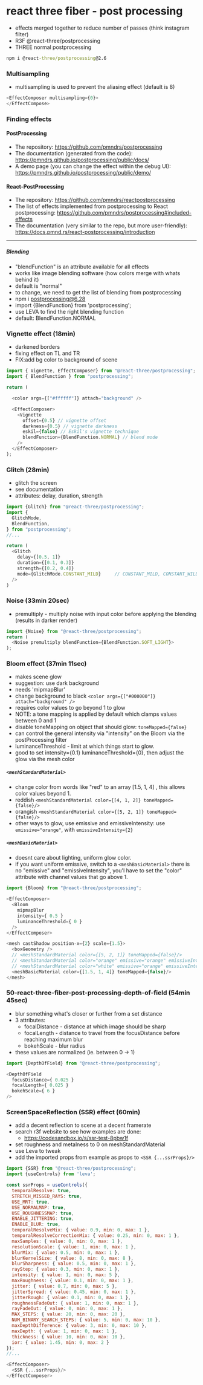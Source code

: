 # react three fiber - post processing

- effects merged together to reduce number of passes (think instagram filter)
- R3F @react-three/postprocessing
- THREE normal postprocessing

```cmd
npm i @react-three/postprocessing@2.6
```

### Multisampling

- multisampling is used to prevent the aliasing effect (default is 8)

```js
<EffectComposer multisampling={0}>
</EffectCompose>
```

### Finding effects

#### PostProcessing

- The repository: https://github.com/pmndrs/postprocessing
- The documentation (generated from the code): https://pmndrs.github.io/postprocessing/public/docs/
- A demo page (you can change the effect within the debug UI): https://pmndrs.github.io/postprocessing/public/demo/

#### React-PostProcessing

- The repository: https://github.com/pmndrs/reactpostprocessing
- The list of effects implemented from postprocessing to React postprocessing: https://github.com/pmndrs/postprocessing#included-effects
- The documentation (very similar to the repo, but more user-friendly): https://docs.pmnd.rs/react-postprocessing/introduction

---

##### Blending
- "blendFunction" is an attribute available for all effects
- works like image blending software (how colors merge with whats behind it)
- default is "normal"
- to change, we need to get the list of blending from postprocessing
- npm i postprocessing@6.28
- import {BlendFunction} from 'postprocessing';
- use LEVA to find the right blending function
- default: BlendFunction.NORMAL

### Vignette effect (18min)

- darkened borders
- fixing effect on TL and TR 
- FIX:add bg color to background of scene

```js
import { Vignette, EffectComposer} from "@react-three/postprocessing";
import { BlendFunction } from "postprocessing";

return (

  <color args={["#ffffff"]} attach="background" />

  <EffectComposer>
    <Vignette
      offset={0.5} // vignette offset
      darkness={0.5} // vignette darkness
      eskil={false} // Eskil's vignette technique
      blendFunction={BlendFunction.NORMAL} // blend mode
    />
  </EffectComposer>
);
```

### Glitch (28min)

- glitch the screen
- see documentation
- attributes: delay, duration, strength 

```js
import {Glitch} from "@react-three/postprocessing";
import {
  GlitchMode,
  BlendFunction,
} from "postprocessing";
//...

return (
  <Glitch
    delay={[0.5, 1]}
    duration={[0.1, 0.3]}
    strength={[0.2, 0.4]}
    mode={GlitchMode.CONSTANT_MILD}     // CONSTANT_MILD, CONSTANT_WILD, CONSTANT_SPORADIC
  />
)
```

### Noise (33min 20sec)
- premultiply - multiply noise with input color before applying the blending (results in darker render)

```js
import {Noise} from "@react-three/postprocessing";
return (
  <Noise premultiply blendFunction={BlendFunction.SOFT_LIGHT}>
);
```

### Bloom effect (37min 11sec)
- makes scene glow
- suggestion: use dark background
- needs 'mipmapBlur'
- change background to black `<color args={["#000000"]} attach="background" />`
- requires color values to go beyond 1 to glow
- NOTE: a tone mapping is applied by default which clamps values between 0 and 1
- disable toneMapping on object that should glow: `toneMapped={false}`
- can control the general intensity via "intensity" on the Bloom via the postProcessing filter 
- luminanceThreshold - limit at which things start to glow.
- good to set intensity={0.1} luminanceThreshold={0}, then adjust the glow via the mesh color

##### `<meshStandardMaterial>`

- change color from words like "red" to an array [1.5, 1, 4] , this allows color values beyond 1.
- reddish `<meshStandardMaterial color={[4, 1, 2]} toneMapped={false}/>`
- orangish `<meshStandardMaterial color={[5, 2, 1]} toneMapped={false}/>`
- other ways to glow, use emissive and emissiveIntensity: use `emissive="orange"`, with `emissiveIntensity={2}`


##### `<meshBasicMaterial>`
- doesnt care about lighting, uniform glow color.
- if you want uniform emissive, switch to a `<meshBasicMaterial>` there is no "emissive" and "emissiveIntensity", you'l have to set the "color" attribute with channel values that go above 1.

```js
import {Bloom} from "@react-three/postprocessing";

<EffectComposer>
  <Bloom
    mipmapBlur
    intensity={ 0.5 }
    luminanceThreshold={ 0 }
  />
</EffectComposer>

<mesh castShadow position-x={2} scale={1.5}>
  <boxGeometry />
  // <meshStandardMaterial color={[5, 2, 1]} toneMapped={false}/>
  // <meshStandardMaterial color="orange" emissive="orange" emissiveIntensity={2} toneMapped={false}/>
  // <meshStandardMaterial color="white" emissive="orange" emissiveIntensity={2} toneMapped={false}/>
  <meshBasicMaterial color={[1.5, 1, 4]} toneMapped={false}/>
</mesh>

```

### 50-react-three-fiber-post-processing-depth-of-field (54min 45sec)
- blur something what's closer or further from a set distance
- 3 attributes:
  - focalDistance - distance at which image should be sharp
  - focalLength - distance to travel from the focusDistance before reaching maximum blur
  - bokehScale - blur radius
- these values are normalized (ie. between 0 -> 1)

```js
import {DepthOfField} from "@react-three/postprocessing";

<DepthOfField
  focusDistance={ 0.025 }
  focalLength={ 0.025 }
  bokehScale={ 6 }
/> 
```

### ScreenSpaceReflection (SSR) effect (60min)
- add a decent reflection to scene at a decent framerate
- search r3f website to see how examples are done:
  - https://codesandbox.io/s/ssr-test-8pbw1f
- set roughness and metalness to 0 on meshStandardMaterial
- use Leva to tweak
- add the imported props from example as props to `<SSR {...ssrProps}/>`

```js
import {SSR} from "@react-three/postprocessing";
import {useControls} from 'leva';

const ssrProps = useControls({
  temporalResolve: true,
  STRETCH_MISSED_RAYS: true,
  USE_MRT: true,
  USE_NORMALMAP: true,
  USE_ROUGHNESSMAP: true,
  ENABLE_JITTERING: true,
  ENABLE_BLUR: true,
  temporalResolveMix: { value: 0.9, min: 0, max: 1 },
  temporalResolveCorrectionMix: { value: 0.25, min: 0, max: 1 },
  maxSamples: { value: 0, min: 0, max: 1 },
  resolutionScale: { value: 1, min: 0, max: 1 },
  blurMix: { value: 0.5, min: 0, max: 1 },
  blurKernelSize: { value: 8, min: 0, max: 8 },
  blurSharpness: { value: 0.5, min: 0, max: 1 },
  rayStep: { value: 0.3, min: 0, max: 1 },
  intensity: { value: 1, min: 0, max: 5 },
  maxRoughness: { value: 0.1, min: 0, max: 1 },
  jitter: { value: 0.7, min: 0, max: 5 },
  jitterSpread: { value: 0.45, min: 0, max: 1 },
  jitterRough: { value: 0.1, min: 0, max: 1 },
  roughnessFadeOut: { value: 1, min: 0, max: 1 },
  rayFadeOut: { value: 0, min: 0, max: 1 },
  MAX_STEPS: { value: 20, min: 0, max: 20 },
  NUM_BINARY_SEARCH_STEPS: { value: 5, min: 0, max: 10 },
  maxDepthDifference: { value: 3, min: 0, max: 10 },
  maxDepth: { value: 1, min: 0, max: 1 },
  thickness: { value: 10, min: 0, max: 10 },
  ior: { value: 1.45, min: 0, max: 2 }
});
//...

<EffectComposer>
  <SSR {...ssrProps}/>
</EffectComposer>
```